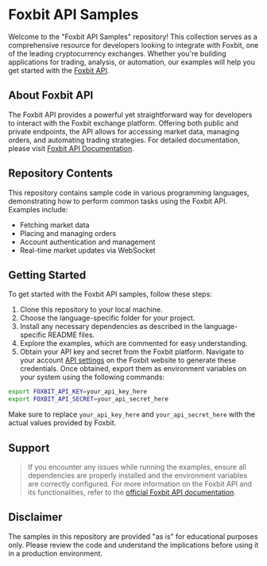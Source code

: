 # Foxbit API Samples

Welcome to the "Foxbit API Samples" repository! This collection serves as a comprehensive resource for developers looking to integrate with Foxbit, one of the leading cryptocurrency exchanges. Whether you're building applications for trading, analysis, or automation, our examples will help you get started with the [Foxbit API](https://docs.foxbit.com.br/).

## About Foxbit API

The Foxbit API provides a powerful yet straightforward way for developers to interact with the Foxbit exchange platform. Offering both public and private endpoints, the API allows for accessing market data, managing orders, and automating trading strategies. For detailed documentation, please visit [Foxbit API Documentation](https://docs.foxbit.com.br/).

## Repository Contents

This repository contains sample code in various programming languages, demonstrating how to perform common tasks using the Foxbit API. Examples include:

- Fetching market data
- Placing and managing orders
- Account authentication and management
- Real-time market updates via WebSocket

## Getting Started

To get started with the Foxbit API samples, follow these steps:

1. Clone this repository to your local machine.
2. Choose the language-specific folder for your project.
3. Install any necessary dependencies as described in the language-specific README files.
4. Explore the examples, which are commented for easy understanding.
5. Obtain your API key and secret from the Foxbit platform. Navigate to your account [API settings](https://app.foxbit.com.br/profile/api-key) on the Foxbit website to generate these credentials. Once obtained, export them as environment variables on your system using the following commands:

```bash
export FOXBIT_API_KEY=your_api_key_here
export FOXBIT_API_SECRET=your_api_secret_here
```

Make sure to replace `your_api_key_here` and `your_api_secret_here` with the actual values provided by Foxbit.

## Support

> If you encounter any issues while running the examples, ensure all dependencies are properly installed and the environment variables are correctly configured. For more information on the Foxbit API and its functionalities, refer to the [official Foxbit API documentation](https://docs.foxbit.com.br/).


## Disclaimer

The samples in this repository are provided "as is" for educational purposes only. Please review the code and understand the implications before using it in a production environment.
